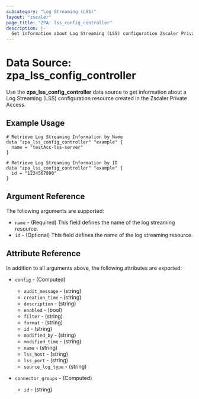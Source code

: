 ```yaml
---
subcategory: "Log Streaming (LSS)"
layout: "zscaler"
page_title: "ZPA: lss_config_controller"
description: |-
  Get information about Log Streaming (LSS) configuration Zscaler Private Access cloud.
---
```


# Data Source: zpa_lss_config_controller

Use the **zpa_lss_config_controller** data source to get information about a Log Streaming (LSS) configuration resource created in the Zscaler Private Access.

## Example Usage

```hcl
# Retrieve Log Streaming Information by Name
data "zpa_lss_config_controller" "example" {
  name = "testAcc-lss-server"
}
```

```hcl
# Retrieve Log Streaming Information by ID
data "zpa_lss_config_controller" "example" {
  id = "1234567890"
}
```

## Argument Reference

The following arguments are supported:

* `name` - (Required) This field defines the name of the log streaming resource.
* `id` - (Optional) This field defines the name of the log streaming resource.

## Attribute Reference

In addition to all arguments above, the following attributes are exported:

* `config` - (Computed)
  * `audit_message` - (string)
  * `creation_time` - (string)
  * `description` - (string)
  * `enabled` - (bool)
  * `filter` - (string)
  * `format` - (string)
  * `id` - (string)
  * `modified_by` - (string)
  * `modified_time` - (string)
  * `name` - (string)
  * `lss_host` - (string)
  * `lss_port` - (string)
  * `source_log_type` - (string)

* `connector_groups` - (Computed)
  * `id` - (string)

